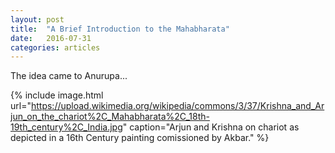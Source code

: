 ```yaml
---
layout: post
title:  "A Brief Introduction to the Mahabharata"
date:   2016-07-31
categories: articles
---
```


The idea came to Anurupa... 

{% include image.html url="https://upload.wikimedia.org/wikipedia/commons/3/37/Krishna_and_Arjun_on_the_chariot%2C_Mahabharata%2C_18th-19th_century%2C_India.jpg" caption="Arjun and Krishna on chariot as depicted in a 16th Century painting comissioned by Akbar." %}